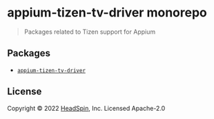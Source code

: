 # appium-tizen-tv-driver monorepo

> Packages related to Tizen support for Appium

## Packages

- [`appium-tizen-tv-driver`](https://github.com/headspinio/appium-tizen-tv-driver/tree/main/packages/appium-tizen-tv-driver)

## License

Copyright © 2022 [HeadSpin](https://headspin.io), Inc. Licensed Apache-2.0
